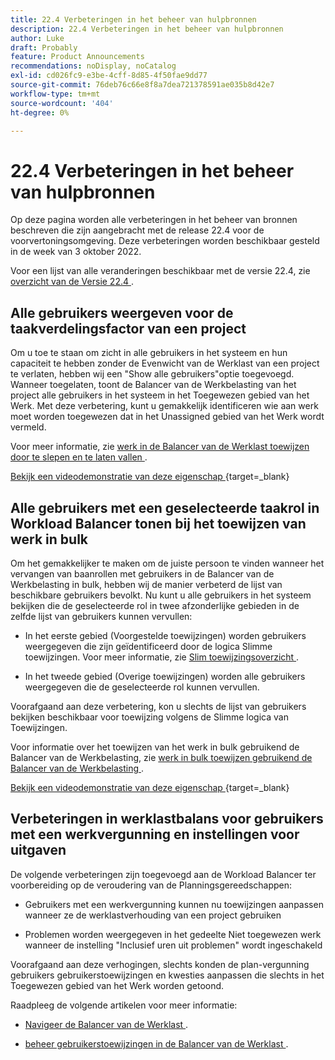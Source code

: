```yaml
---
title: 22.4 Verbeteringen in het beheer van hulpbronnen
description: 22.4 Verbeteringen in het beheer van hulpbronnen
author: Luke
draft: Probably
feature: Product Announcements
recommendations: noDisplay, noCatalog
exl-id: cd026fc9-e3be-4cff-8d85-4f50fae9dd77
source-git-commit: 76deb76c66e8f8a7dea721378591ae035b8d42e7
workflow-type: tm+mt
source-wordcount: '404'
ht-degree: 0%

---
```


# 22.4 Verbeteringen in het beheer van hulpbronnen

Op deze pagina worden alle verbeteringen in het beheer van bronnen beschreven die zijn aangebracht met de release 22.4 voor de voorvertoningsomgeving. Deze verbeteringen worden beschikbaar gesteld in de week van 3 oktober 2022.

Voor een lijst van alle veranderingen beschikbaar met de versie 22.4, zie [ overzicht van de Versie 22.4 ](/help/quicksilver/product-announcements/product-releases/22.4-release-activity/22-4-release-overview.md).

## Alle gebruikers weergeven voor de taakverdelingsfactor van een project

Om u toe te staan om zicht in alle gebruikers in het systeem en hun capaciteit te hebben zonder de Evenwicht van de Werklast van een project te verlaten, hebben wij een &quot;Show alle gebruikers&quot;optie toegevoegd. Wanneer toegelaten, toont de Balancer van de Werkbelasting van het project alle gebruikers in het systeem in het Toegewezen gebied van het Werk. Met deze verbetering, kunt u gemakkelijk identificeren wie aan werk moet worden toegewezen dat in het Unassigned gebied van het Werk wordt vermeld.

Voor meer informatie, zie [ werk in de Balancer van de Werklast toewijzen door te slepen en te laten vallen ](/help/quicksilver/resource-mgmt/workload-balancer/assign-work-in-workload-balancer-by-drag-and-drop.md).

[ Bekijk een videodemonstratie van deze eigenschap ](https://video.tv.adobe.com/v/3412873/){target=_blank}

## Alle gebruikers met een geselecteerde taakrol in Workload Balancer tonen bij het toewijzen van werk in bulk

Om het gemakkelijker te maken om de juiste persoon te vinden wanneer het vervangen van baanrollen met gebruikers in de Balancer van de Werkbelasting in bulk, hebben wij de manier verbeterd de lijst van beschikbare gebruikers bevolkt. Nu kunt u alle gebruikers in het systeem bekijken die de geselecteerde rol in twee afzonderlijke gebieden in de zelfde lijst van gebruikers kunnen vervullen:

* In het eerste gebied (Voorgestelde toewijzingen) worden gebruikers weergegeven die zijn geïdentificeerd door de logica Slimme toewijzingen. Voor meer informatie, zie [ Slim toewijzingsoverzicht ](/help/quicksilver/manage-work/tasks/assign-tasks/smart-assignments.md).

* In het tweede gebied (Overige toewijzingen) worden alle gebruikers weergegeven die de geselecteerde rol kunnen vervullen.

Voorafgaand aan deze verbetering, kon u slechts de lijst van gebruikers bekijken beschikbaar voor toewijzing volgens de Slimme logica van Toewijzingen.

Voor informatie over het toewijzen van het werk in bulk gebruikend de Balancer van de Werkbelasting, zie [ werk in bulk toewijzen gebruikend de Balancer van de Werkbelasting ](/help/quicksilver/resource-mgmt/workload-balancer/assign-work-in-workload-balancer-in-bulk.md).

[ Bekijk een videodemonstratie van deze eigenschap ](https://video.tv.adobe.com/v/3412874/){target=_blank}

## Verbeteringen in werklastbalans voor gebruikers met een werkvergunning en instellingen voor uitgaven

De volgende verbeteringen zijn toegevoegd aan de Workload Balancer ter voorbereiding op de veroudering van de Planningsgereedschappen:

* Gebruikers met een werkvergunning kunnen nu toewijzingen aanpassen wanneer ze de werklastverhouding van een project gebruiken

* Problemen worden weergegeven in het gedeelte Niet toegewezen werk wanneer de instelling &quot;Inclusief uren uit problemen&quot; wordt ingeschakeld

Voorafgaand aan deze verhogingen, slechts konden de plan-vergunning gebruikers gebruikerstoewijzingen en kwesties aanpassen die slechts in het Toegewezen gebied van het Werk worden getoond.

Raadpleeg de volgende artikelen voor meer informatie:

* [ Navigeer de Balancer van de Werklast ](/help/quicksilver/resource-mgmt/workload-balancer/navigate-the-workload-balancer.md).

* [ beheer gebruikerstoewijzingen in de Balancer van de Werklast ](/help/quicksilver/resource-mgmt/workload-balancer/manage-user-allocations-workload-balancer.md).

